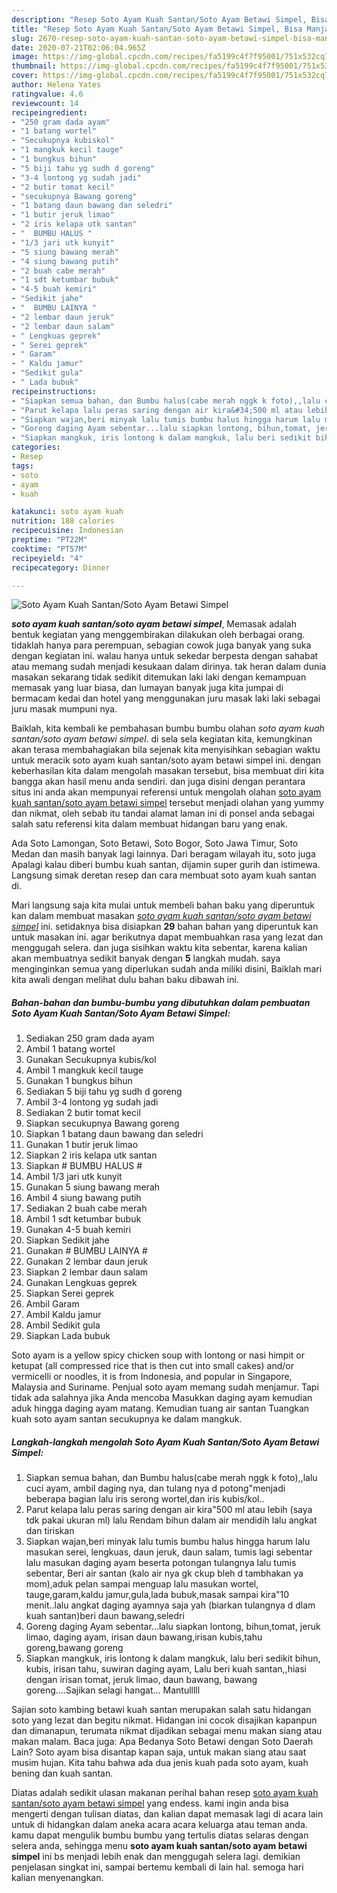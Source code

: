 ```yaml
---
description: "Resep Soto Ayam Kuah Santan/Soto Ayam Betawi Simpel, Bisa Manjain Lidah"
title: "Resep Soto Ayam Kuah Santan/Soto Ayam Betawi Simpel, Bisa Manjain Lidah"
slug: 2670-resep-soto-ayam-kuah-santan-soto-ayam-betawi-simpel-bisa-manjain-lidah
date: 2020-07-21T02:06:04.965Z
image: https://img-global.cpcdn.com/recipes/fa5199c4f7f95001/751x532cq70/soto-ayam-kuah-santansoto-ayam-betawi-simpel-foto-resep-utama.jpg
thumbnail: https://img-global.cpcdn.com/recipes/fa5199c4f7f95001/751x532cq70/soto-ayam-kuah-santansoto-ayam-betawi-simpel-foto-resep-utama.jpg
cover: https://img-global.cpcdn.com/recipes/fa5199c4f7f95001/751x532cq70/soto-ayam-kuah-santansoto-ayam-betawi-simpel-foto-resep-utama.jpg
author: Helena Yates
ratingvalue: 4.6
reviewcount: 14
recipeingredient:
- "250 gram dada ayam"
- "1 batang wortel"
- "Secukupnya kubiskol"
- "1 mangkuk kecil tauge"
- "1 bungkus bihun"
- "5 biji tahu yg sudh d goreng"
- "3-4 lontong yg sudah jadi"
- "2 butir tomat kecil"
- "secukupnya Bawang goreng"
- "1 batang daun bawang dan seledri"
- "1 butir jeruk limao"
- "2 iris kelapa utk santan"
- "  BUMBU HALUS "
- "1/3 jari utk kunyit"
- "5 siung bawang merah"
- "4 siung bawang putih"
- "2 buah cabe merah"
- "1 sdt ketumbar bubuk"
- "4-5 buah kemiri"
- "Sedikit jahe"
- "  BUMBU LAINYA "
- "2 lembar daun jeruk"
- "2 lembar daun salam"
- " Lengkuas geprek"
- " Serei geprek"
- " Garam"
- " Kaldu jamur"
- "Sedikit gula"
- " Lada bubuk"
recipeinstructions:
- "Siapkan semua bahan, dan Bumbu halus(cabe merah nggk k foto),,lalu cuci ayam, ambil daging nya, dan tulang nya d potong&#34;menjadi beberapa bagian lalu iris serong wortel,dan iris kubis/kol.."
- "Parut kelapa lalu peras saring dengan air kira&#34;500 ml atau lebih (saya tdk pakai ukuran ml) lalu Rendam bihun dalam air mendidih lalu angkat dan tiriskan"
- "Siapkan wajan,beri minyak lalu tumis bumbu halus hingga harum lalu masukan serei, lengkuas, daun jeruk, daun salam, tumis lagi sebentar lalu masukan daging ayam beserta potongan tulangnya lalu tumis sebentar, Beri air santan (kalo air nya gk ckup bleh d tambhakan ya mom),aduk pelan sampai menguap lalu masukan wortel, tauge,garam,kaldu jamur,gula,lada bubuk,masak sampai kira&#34;10 menit..lalu angkat daging ayamnya saja yah (biarkan tulangnya d dlam kuah santan)beri daun bawang,seledri"
- "Goreng daging Ayam sebentar...lalu siapkan lontong, bihun,tomat, jeruk limao, daging ayam, irisan daun bawang,irisan kubis,tahu goreng,bawang goreng"
- "Siapkan mangkuk, iris lontong k dalam mangkuk, lalu beri sedikit bihun, kubis, irisan tahu, suwiran daging ayam, Lalu beri kuah santan,,hiasi dengan irisan tomat, jeruk limao, daun bawang, bawang goreng....Sajikan selagi hangat... Mantulllll"
categories:
- Resep
tags:
- soto
- ayam
- kuah

katakunci: soto ayam kuah 
nutrition: 188 calories
recipecuisine: Indonesian
preptime: "PT22M"
cooktime: "PT57M"
recipeyield: "4"
recipecategory: Dinner

---
```



![Soto Ayam Kuah Santan/Soto Ayam Betawi Simpel](https://img-global.cpcdn.com/recipes/fa5199c4f7f95001/751x532cq70/soto-ayam-kuah-santansoto-ayam-betawi-simpel-foto-resep-utama.jpg)

<b><i>soto ayam kuah santan/soto ayam betawi simpel</i></b>, Memasak adalah bentuk kegiatan yang menggembirakan dilakukan oleh berbagai orang. tidaklah hanya para perempuan, sebagian cowok juga banyak yang suka dengan kegiatan ini. walau hanya untuk sekedar berpesta dengan sahabat atau memang sudah menjadi kesukaan dalam dirinya. tak heran dalam dunia masakan sekarang tidak sedikit ditemukan laki laki dengan kemampuan memasak yang luar biasa, dan lumayan banyak juga kita jumpai di bermacam kedai dan hotel yang menggunakan juru masak laki laki sebagai juru masak mumpuni nya.

Baiklah, kita kembali ke pembahasan bumbu bumbu olahan <i>soto ayam kuah santan/soto ayam betawi simpel</i>. di sela sela kegiatan kita, kemungkinan akan terasa membahagiakan bila sejenak kita menyisihkan sebagian waktu untuk meracik soto ayam kuah santan/soto ayam betawi simpel ini. dengan keberhasilan kita dalam mengolah masakan tersebut, bisa membuat diri kita bangga akan hasil menu anda sendiri. dan juga disini dengan perantara situs ini anda akan mempunyai referensi untuk mengolah olahan <u>soto ayam kuah santan/soto ayam betawi simpel</u> tersebut menjadi olahan yang yummy dan nikmat, oleh sebab itu tandai alamat laman ini di ponsel anda sebagai salah satu referensi kita dalam membuat hidangan baru yang enak.

Ada Soto Lamongan, Soto Betawi, Soto Bogor, Soto Jawa Timur, Soto Medan dan masih banyak lagi lainnya. Dari beragam wilayah itu, soto juga Apalagi kalau diberi bumbu kuah santan, dijamin super gurih dan istimewa. Langsung simak deretan resep dan cara membuat soto ayam kuah santan di.


Mari langsung saja kita mulai untuk membeli bahan baku yang diperuntuk kan dalam membuat masakan <u><i>soto ayam kuah santan/soto ayam betawi simpel</i></u> ini. setidaknya bisa disiapkan <b>29</b> bahan bahan yang diperuntuk kan untuk masakan ini. agar berikutnya dapat membuahkan rasa yang lezat dan menggugah selera. dan juga sisihkan waktu kita sebentar, karena kalian akan membuatnya sedikit banyak dengan <b>5</b> langkah mudah. saya menginginkan semua yang diperlukan sudah anda miliki disini, Baiklah mari kita awali dengan melihat dulu bahan baku dibawah ini.

<!--inarticleads1-->

##### Bahan-bahan dan bumbu-bumbu yang dibutuhkan dalam pembuatan Soto Ayam Kuah Santan/Soto Ayam Betawi Simpel:

1. Sediakan 250 gram dada ayam
1. Ambil 1 batang wortel
1. Gunakan Secukupnya kubis/kol
1. Ambil 1 mangkuk kecil tauge
1. Gunakan 1 bungkus bihun
1. Sediakan 5 biji tahu yg sudh d goreng
1. Ambil 3-4 lontong yg sudah jadi
1. Sediakan 2 butir tomat kecil
1. Siapkan secukupnya Bawang goreng
1. Siapkan 1 batang daun bawang dan seledri
1. Gunakan 1 butir jeruk limao
1. Siapkan 2 iris kelapa utk santan
1. Siapkan  # BUMBU HALUS #
1. Ambil 1/3 jari utk kunyit
1. Gunakan 5 siung bawang merah
1. Ambil 4 siung bawang putih
1. Sediakan 2 buah cabe merah
1. Ambil 1 sdt ketumbar bubuk
1. Gunakan 4-5 buah kemiri
1. Siapkan Sedikit jahe
1. Gunakan  # BUMBU LAINYA #
1. Gunakan 2 lembar daun jeruk
1. Siapkan 2 lembar daun salam
1. Gunakan  Lengkuas geprek
1. Siapkan  Serei geprek
1. Ambil  Garam
1. Ambil  Kaldu jamur
1. Ambil Sedikit gula
1. Siapkan  Lada bubuk


Soto ayam is a yellow spicy chicken soup with lontong or nasi himpit or ketupat (all compressed rice that is then cut into small cakes) and/or vermicelli or noodles, it is from Indonesia, and popular in Singapore, Malaysia and Suriname. Penjual soto ayam memang sudah menjamur. Tapi tidak ada salahnya jika Anda mencoba Masukkan daging ayam kemudian aduk hingga daging ayam matang. Kemudian tuang air santan Tuangkan kuah soto ayam santan secukupnya ke dalam mangkuk. 

<!--inarticleads2-->

##### Langkah-langkah mengolah Soto Ayam Kuah Santan/Soto Ayam Betawi Simpel:

1. Siapkan semua bahan, dan Bumbu halus(cabe merah nggk k foto),,lalu cuci ayam, ambil daging nya, dan tulang nya d potong&#34;menjadi beberapa bagian lalu iris serong wortel,dan iris kubis/kol..
1. Parut kelapa lalu peras saring dengan air kira&#34;500 ml atau lebih (saya tdk pakai ukuran ml) lalu Rendam bihun dalam air mendidih lalu angkat dan tiriskan
1. Siapkan wajan,beri minyak lalu tumis bumbu halus hingga harum lalu masukan serei, lengkuas, daun jeruk, daun salam, tumis lagi sebentar lalu masukan daging ayam beserta potongan tulangnya lalu tumis sebentar, Beri air santan (kalo air nya gk ckup bleh d tambhakan ya mom),aduk pelan sampai menguap lalu masukan wortel, tauge,garam,kaldu jamur,gula,lada bubuk,masak sampai kira&#34;10 menit..lalu angkat daging ayamnya saja yah (biarkan tulangnya d dlam kuah santan)beri daun bawang,seledri
1. Goreng daging Ayam sebentar...lalu siapkan lontong, bihun,tomat, jeruk limao, daging ayam, irisan daun bawang,irisan kubis,tahu goreng,bawang goreng
1. Siapkan mangkuk, iris lontong k dalam mangkuk, lalu beri sedikit bihun, kubis, irisan tahu, suwiran daging ayam, Lalu beri kuah santan,,hiasi dengan irisan tomat, jeruk limao, daun bawang, bawang goreng....Sajikan selagi hangat... Mantulllll


Sajian soto kambing betawi kuah santan merupakan salah satu hidangan soto yang lezat dan begitu nikmat. Hidangan ini cocok disajikan kapanpun dan dimanapun, terumata nikmat dijadikan sebagai menu makan siang atau makan malam. Baca juga: Apa Bedanya Soto Betawi dengan Soto Daerah Lain? Soto ayam bisa disantap kapan saja, untuk makan siang atau saat musim hujan. Kita tahu bahwa ada dua jenis kuah pada soto ayam, kuah bening dan kuah santan. 

Diatas adalah sedikit ulasan makanan perihal bahan resep <u>soto ayam kuah santan/soto ayam betawi simpel</u> yang endess. kami ingin anda bisa mengerti dengan tulisan diatas, dan kalian dapat memasak lagi di acara lain untuk di hidangkan dalam aneka acara acara keluarga atau teman anda. kamu dapat mengulik bumbu bumbu yang tertulis diatas selaras dengan selera anda, sehingga menu <b>soto ayam kuah santan/soto ayam betawi simpel</b> ini bs menjadi lebih enak dan menggugah selera lagi. demikian penjelasan singkat ini, sampai bertemu kembali di lain hal. semoga hari kalian menyenangkan.
